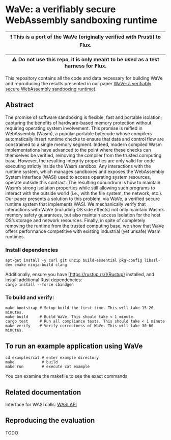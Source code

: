 # WaVe: a verifiably secure WebAssembly sandboxing runtime


| :exclamation: This is a port of the WaVe (originally verified with Prusti) to Flux.  |
|-----------------------------------------|

| :warning:  Do not use this repo, it is only meant to be used as a test harness for Flux. |
|-----------------------------------------|

This repository contains all the code and data necessary for building WaVe and reproducing the results presented in our paper [WaVe: a verifiably secure WebAssembly sandboxing runtime](https://cseweb.ucsd.edu/~dstefan/pubs/johnson:2023:wave.pdf)).  
  
## Abstract
The promise of software sandboxing is flexible, fast and portable isolation; capturing the benefits of hardware-based memory protection without requiring operating system involvement. This promise is reified in WebAssembly (Wasm), a popular portable bytecode whose compilers automatically insert
runtime checks to ensure that data and control flow are constrained to a single memory segment. Indeed, modern compiled Wasm implementations have advanced to the point where these checks can themselves be verified, removing the compiler from the trusted computing base. However, the resulting integrity
properties are only valid for code executing strictly inside the Wasm sandbox. Any interactions with the runtime system, which manages sandboxes and exposes the WebAssembly System Interface (WASI) used to access operating system resources, operate outside this contract. The resulting conundrum is how to
maintain Wasm’s strong isolation properties while still allowing such programs to interact with the outside world (i.e., with the file system, the network, etc.). Our paper presents a solution to this problem, via WaVe, a verified secure runtime system that implements WASI. We mechanically verify that interactions with WaVe (including OS side effects) not only maintain Wasm’s memory safety guarantees, but also maintain access isolation for the host OS’s storage and network resources. Finally, in spite of completely removing the runtime from the trusted computing base, we show that WaVe offers performance competitive with existing industrial (yet unsafe) Wasm runtimes.

### Install dependencies
`apt-get install -y curl git unzip build-essential pkg-config libssl-dev cmake ninja-build clang`

Additionally, ensure you have [https://rustup.rs/](Rustup) installed, and install additional Rust dependencies:    
`cargo install --force cbindgen`

### To build and verify:  

```
make bootstrap # Setup build the first time. This will take 15-20 minutes.
make build     # Build WaVe. This should take < 1 minute. 
cargo test     # Run all compliance tests. This should take < 1 minute
make verify    # Verify correctness of WaVe. This will take 30-60 minutes.
```

## To run an example application using WaVe
```
cd examples/cat # enter example directory  
make            # build  
make run        # execute cat example  
```
You can examine the makefile to see the exact commands


## Related documentation
Interface for WASI calls: [WASI API](https://github.com/WebAssembly/WASI/blob/main/legacy/preview1/docs.md)

## Reproducing the evaluation
TODO
